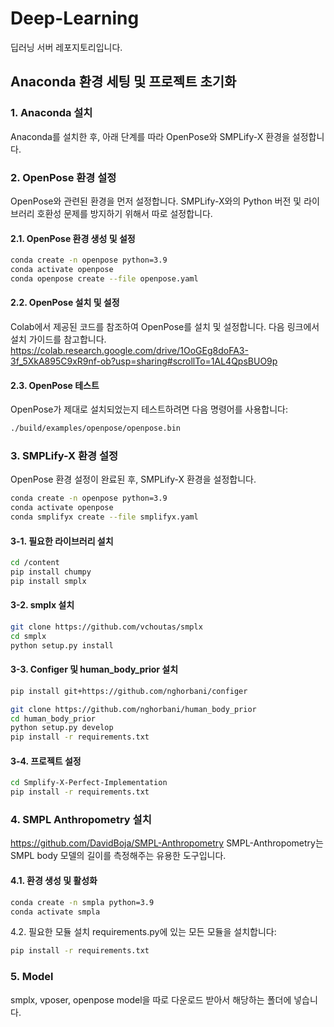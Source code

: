 # Deep-Learning
딥러닝 서버 레포지토리입니다.

## Anaconda 환경 세팅 및 프로젝트 초기화

### 1. Anaconda 설치

Anaconda를 설치한 후, 아래 단계를 따라 OpenPose와 SMPLify-X 환경을 설정합니다.

### 2. OpenPose 환경 설정

OpenPose와 관련된 환경을 먼저 설정합니다. SMPLify-X와의 Python 버전 및 라이브러리 호환성 문제를 방지하기 위해서 따로 설정합니다.

#### 2.1. OpenPose 환경 생성 및 설정

```bash
conda create -n openpose python=3.9
conda activate openpose
conda openpose create --file openpose.yaml
```
#### 2.2. OpenPose 설치 및 설정
Colab에서 제공된 코드를 참조하여 OpenPose를 설치 및 설정합니다. 다음 링크에서 설치 가이드를 참고합니다.
https://colab.research.google.com/drive/1OoGEg8doFA3-3f_5XkA895C9xR9nf-ob?usp=sharing#scrollTo=1AL4QpsBUO9p
#### 2.3. OpenPose 테스트
OpenPose가 제대로 설치되었는지 테스트하려면 다음 명령어를 사용합니다:
```bash
./build/examples/openpose/openpose.bin
```
### 3. SMPLify-X 환경 설정
OpenPose 환경 설정이 완료된 후, SMPLify-X 환경을 설정합니다.
```bash
conda create -n openpose python=3.9
conda activate openpose
conda smplifyx create --file smplifyx.yaml
```
#### 3-1. 필요한 라이브러리 설치
```bash
cd /content
pip install chumpy
pip install smplx
```
#### 3-2. smplx 설치
```bash
git clone https://github.com/vchoutas/smplx
cd smplx
python setup.py install
```
#### 3-3. Configer 및 human_body_prior 설치
```bash
pip install git+https://github.com/nghorbani/configer

git clone https://github.com/nghorbani/human_body_prior
cd human_body_prior
python setup.py develop
pip install -r requirements.txt
```
#### 3-4. 프로젝트 설정
```bash
cd Smplify-X-Perfect-Implementation
pip install -r requirements.txt
```
### 4. SMPL Anthropometry 설치 
https://github.com/DavidBoja/SMPL-Anthropometry
SMPL-Anthropometry는 SMPL body 모델의 길이를 측정해주는 유용한 도구입니다.

#### 4.1. 환경 생성 및 활성화
```bash
conda create -n smpla python=3.9
conda activate smpla
````
4.2. 필요한 모듈 설치
requirements.py에 있는 모든 모듈을 설치합니다:
```bash
pip install -r requirements.txt
```
### 5. Model 
smplx, vposer, openpose model을 따로 다운로드 받아서 해당하는 폴더에 넣습니다.
